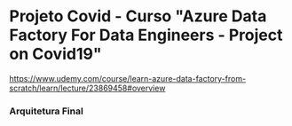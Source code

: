 # Projeto Covid - Curso "Azure Data Factory For Data Engineers - Project on Covid19"


https://www.udemy.com/course/learn-azure-data-factory-from-scratch/learn/lecture/23869458#overview

### Arquitetura Final


